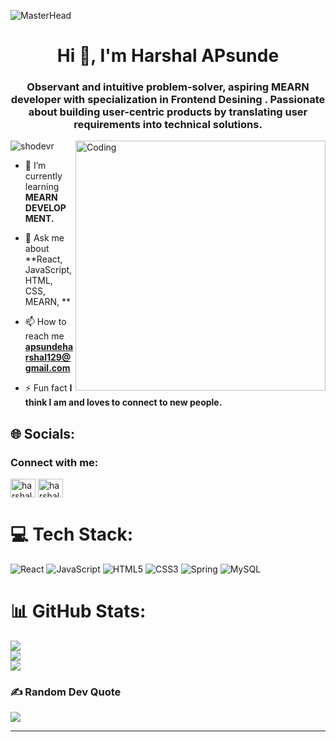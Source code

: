 ![MasterHead](https://forum-cdn.zaros.io/monthly_2021_02/Re7244a8c2d4385ccbe6e7cf8436433c3.gif.1850e856aa59c039cbf00fcf1df13706.gif)
<h1 align="center">Hi 👋, I'm Harshal APsunde</h1>
<h3 align="center">Observant and intuitive problem-solver, aspiring MEARN developer with specialization in Frontend Desining . Passionate about building user-centric products by translating user requirements into technical solutions.</h3>
<img align="right" alt="Coding" width="400" src="https://i.pinimg.com/originals/8d/62/1f/8d621f66f551b6a39072473d52280ff0.gif">


<p align="left"> <img src="https://komarev.com/ghpvc/?username=shodevr&label=Profile%20views&color=0e75b6&style=flat" alt="shodevr" /> </p>


- 🌱 I’m currently learning **MEARN  DEVELOPMENT.**

- 💬 Ask me about **React, JavaScript, HTML, CSS, MEARN, **

- 📫 How to reach me **apsundeharshal129@gmail.com**

- ⚡ Fun fact **I think I am and loves to connect to new people.**


## 🌐 Socials:
 <h3 align="left">Connect with me:</h3>
<p align="left">
<a href="https://linkedin.com/in/harshal apsunde" target="blank"><img align="center" src="https://raw.githubusercontent.com/rahuldkjain/github-profile-readme-generator/master/src/images/icons/Social/linked-in-alt.svg" alt="harshal apsunde" height="30" width="40" /></a>
<a href="https://instagram.com/harshal_129" target="blank"><img align="center" src="https://raw.githubusercontent.com/rahuldkjain/github-profile-readme-generator/master/src/images/icons/Social/instagram.svg" alt="harshal_129" height="30" width="40" /></a>
</p>

# 💻 Tech Stack:
![React](https://img.shields.io/badge/java-%23ED8B00.svg?style=for-the-badge&logo=java&logoColor=white) ![JavaScript](https://img.shields.io/badge/javascript-%23323330.svg?style=for-the-badge&logo=javascript&logoColor=%23F7DF1E) ![HTML5](https://img.shields.io/badge/html5-%23E34F26.svg?style=for-the-badge&logo=html5&logoColor=white) ![CSS3](https://img.shields.io/badge/css3-%231572B6.svg?style=for-the-badge&logo=css3&logoColor=white) ![Spring](https://img.shields.io/badge/spring-%236DB33F.svg?style=for-the-badge&logo=spring&logoColor=white) ![MySQL](https://img.shields.io/badge/mysql-%2300f.svg?style=for-the-badge&logo=mysql&logoColor=white)
# 📊 GitHub Stats:
![](https://github-readme-stats.vercel.app/api?username=shodevR&theme=dark&hide_border=false&include_all_commits=true&count_private=true)<br/>
![](https://github-readme-streak-stats.herokuapp.com/?user=shodevR&theme=dark&hide_border=false)<br/>
![](https://github-readme-stats.vercel.app/api/top-langs/?username=shodevR&theme=dark&hide_border=false&include_all_commits=true&count_private=true&layout=compact)

### ✍️ Random Dev Quote
![](https://quotes-github-readme.vercel.app/api?type=horizontal&theme=dark)

---

